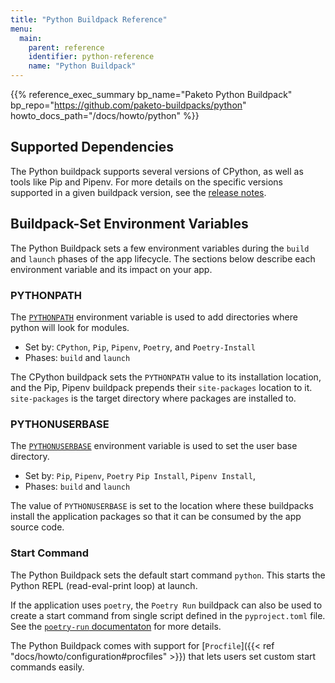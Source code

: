 ```yaml
---
title: "Python Buildpack Reference"
menu:
  main:
    parent: reference
    identifier: python-reference
    name: "Python Buildpack"
---
```


{{% reference_exec_summary bp_name="Paketo Python Buildpack" bp_repo="https://github.com/paketo-buildpacks/python" howto_docs_path="/docs/howto/python" %}}

## Supported Dependencies
The Python buildpack supports several versions of CPython, as well as tools
like Pip and Pipenv. For more details on the specific versions supported in a
given buildpack version, see the [release
notes](https://github.com/paketo-buildpacks/python/releases).

## Buildpack-Set Environment Variables

The Python Buildpack sets a few environment variables during the `build` and
`launch` phases of the app lifecycle. The sections below describe each
environment variable and its impact on your app.

### PYTHONPATH

The [`PYTHONPATH`](https://docs.python.org/3/using/cmdline.html#envvar-PYTHONPATH)
environment variable is used to add directories where python will look for
modules.

* Set by: `CPython`, `Pip`, `Pipenv`, `Poetry`, and `Poetry-Install`
* Phases: `build` and `launch`

The CPython buildpack sets the `PYTHONPATH` value to its installation location,
and the Pip, Pipenv buildpack prepends their `site-packages` location to it.
`site-packages` is the target directory where packages are installed to.

### PYTHONUSERBASE

The [`PYTHONUSERBASE`](https://docs.python.org/3/using/cmdline.html#envvar-PYTHONUSERBASE)
environment variable is used to set the user base directory.

* Set by: `Pip`, `Pipenv`, `Poetry` `Pip Install`, `Pipenv Install`,
* Phases: `build` and `launch`

The value of `PYTHONUSERBASE` is set to the location where these buildpacks install
the application packages so that it can be consumed by the app source code.

### Start Command

The Python Buildpack sets the default start command `python`. This starts the Python
REPL (read-eval-print loop) at launch.

If the application uses `poetry`, the `Poetry Run` buildpack can also be used
to create a start command from single script defined in the `pyproject.toml`
file. See the [`poetry-run`
documentaton](https://github.com/paketo-buildpacks/poetry-run/blob/main/README.md)
for more details.

The Python Buildpack comes with support for
[`Procfile`]({{< ref "docs/howto/configuration#procfiles" >}})
that lets users set custom start commands easily.
